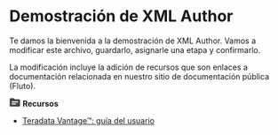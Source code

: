 Demostración de XML Author
==========================

Te damos la bienvenida a la demostración de XML Author. Vamos a modificar este archivo, guardarlo, asignarle una etapa y confirmarlo.

La modificación incluye la adición de recursos que son enlaces a documentación relacionada en nuestro sitio de documentación pública (Fluto).

![](../Images/fluto-icn-resources.png) **Recursos**

-   [Teradata Vantage™: guía del usuario](https://docs.teradata.com/r/tIExrLfn17AuzJdpdub1FQ/root)
